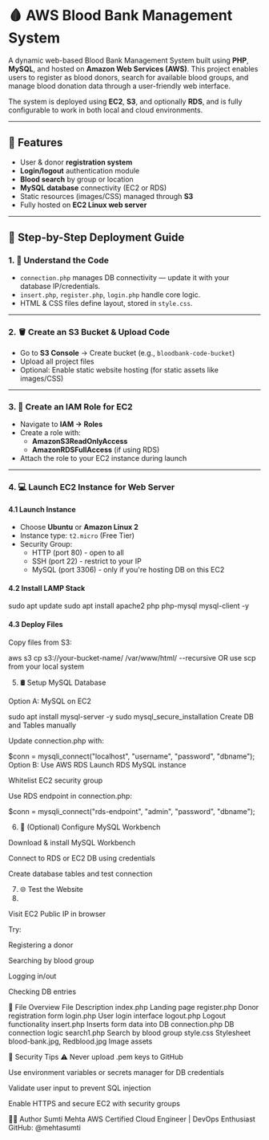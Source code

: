 # 🩸 AWS Blood Bank Management System

A dynamic web-based Blood Bank Management System built using **PHP**, **MySQL**, and hosted on **Amazon Web Services (AWS)**. This project enables users to register as blood donors, search for available blood groups, and manage blood donation data through a user-friendly web interface.

The system is deployed using **EC2**, **S3**, and optionally **RDS**, and is fully configurable to work in both local and cloud environments.

---

## 🌟 Features

- User & donor **registration system**
- **Login/logout** authentication module
- **Blood search** by group or location
- **MySQL database** connectivity (EC2 or RDS)
- Static resources (images/CSS) managed through **S3**
- Fully hosted on **EC2 Linux web server**

---

## 🚀 Step-by-Step Deployment Guide

### 1. 📂 Understand the Code
- `connection.php` manages DB connectivity — update it with your database IP/credentials.
- `insert.php`, `register.php`, `login.php` handle core logic.
- HTML & CSS files define layout, stored in `style.css`.

---

### 2. 🪣 Create an S3 Bucket & Upload Code
- Go to **S3 Console** → Create bucket (e.g., `bloodbank-code-bucket`)
- Upload all project files
- Optional: Enable static website hosting (for static assets like images/CSS)

---

### 3. 🔐 Create an IAM Role for EC2
- Navigate to **IAM → Roles**
- Create a role with:
  - **AmazonS3ReadOnlyAccess**
  - **AmazonRDSFullAccess** (if using RDS)
- Attach the role to your EC2 instance during launch

---

### 4. 💻 Launch EC2 Instance for Web Server

#### 4.1 Launch Instance
- Choose **Ubuntu** or **Amazon Linux 2**
- Instance type: `t2.micro` (Free Tier)
- Security Group:
  - HTTP (port 80) - open to all
  - SSH (port 22) - restrict to your IP
  - MySQL (port 3306) - only if you're hosting DB on this EC2

#### 4.2 Install LAMP Stack
sudo apt update
sudo apt install apache2 php php-mysql mysql-client -y

#### 4.3 Deploy Files

Copy files from S3:

aws s3 cp s3://your-bucket-name/ /var/www/html/ --recursive
OR use scp from your local system

5. 🛢️ Setup MySQL Database

Option A: MySQL on EC2

sudo apt install mysql-server -y
sudo mysql_secure_installation
Create DB and Tables manually

Update connection.php with:

$conn = mysqli_connect("localhost", "username", "password", "dbname");
Option B: Use AWS RDS
Launch RDS MySQL instance

Whitelist EC2 security group

Use RDS endpoint in connection.php:

$conn = mysqli_connect("rds-endpoint", "admin", "password", "dbname");


6. 🧰 (Optional) Configure MySQL Workbench
   
Download & install MySQL Workbench

Connect to RDS or EC2 DB using credentials

Create database tables and test connection

7. 🌐 Test the Website
8. 
Visit EC2 Public IP in browser

Try:

Registering a donor

Searching by blood group

Logging in/out

Checking DB entries

📁 File Overview
File	Description
index.php	Landing page
register.php	Donor registration form
login.php	User login interface
logout.php	Logout functionality
insert.php	Inserts form data into DB
connection.php	DB connection logic
search1.php	Search by blood group
style.css	Stylesheet
blood-bank.jpg, Redblood.jpg	Image assets

🔐 Security Tips
⚠️ Never upload .pem keys to GitHub

Use environment variables or secrets manager for DB credentials

Validate user input to prevent SQL injection

Enable HTTPS and secure EC2 with security groups

👨‍💻 Author
Sumti Mehta
AWS Certified Cloud Engineer | DevOps Enthusiast
GitHub: @mehtasumti


